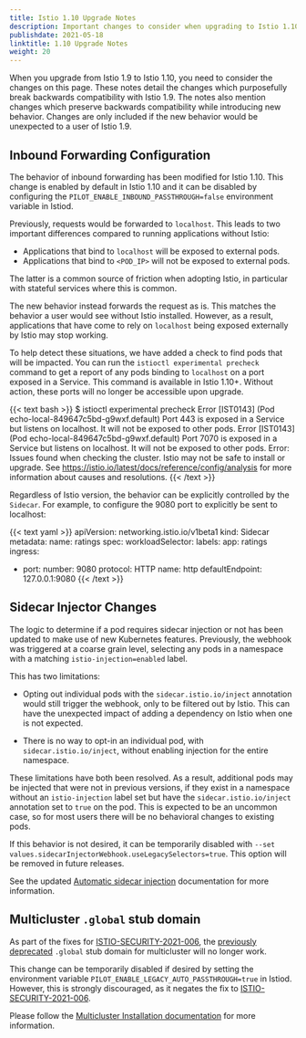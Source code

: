 ```yaml
---
title: Istio 1.10 Upgrade Notes
description: Important changes to consider when upgrading to Istio 1.10.0.
publishdate: 2021-05-18
linktitle: 1.10 Upgrade Notes
weight: 20
---
```


When you upgrade from Istio 1.9 to Istio 1.10, you need to consider the changes on this page.
These notes detail the changes which purposefully break backwards compatibility with Istio 1.9.
The notes also mention changes which preserve backwards compatibility while introducing new behavior.
Changes are only included if the new behavior would be unexpected to a user of Istio 1.9.

## Inbound Forwarding Configuration

The behavior of inbound forwarding has been modified for Istio 1.10. This change is enabled
by default in Istio 1.10 and it can be disabled by configuring the `PILOT_ENABLE_INBOUND_PASSTHROUGH=false` environment
variable in Istiod.

Previously, requests would be forwarded to `localhost`. This leads to two important differences compared to running applications
without Istio:

* Applications that bind to `localhost` will be exposed to external pods.
* Applications that bind to `<POD_IP>` will not be exposed to external pods.

The latter is a common source of friction when adopting Istio, in particular with stateful services where this is common.

The new behavior instead forwards the request as is. This matches the behavior a user would see without Istio installed.
However, as a result, applications that have come to rely on `localhost` being exposed externally by Istio may stop working.

To help detect these situations, we have added a check to find pods that will be impacted. You can run the `istioctl
experimental precheck` command to get a report of any pods binding to `localhost` on a port exposed in a Service. This command is
available in Istio 1.10+. Without action, these ports will no longer be accessible upon upgrade.

{{< text bash >}}
$ istioctl experimental precheck
Error [IST0143] (Pod echo-local-849647c5bd-g9wxf.default) Port 443 is exposed in a Service but listens on localhost. It will not be exposed to other pods.
Error [IST0143] (Pod echo-local-849647c5bd-g9wxf.default) Port 7070 is exposed in a Service but listens on localhost. It will not be exposed to other pods.
Error: Issues found when checking the cluster. Istio may not be safe to install or upgrade.
See https://istio.io/latest/docs/reference/config/analysis for more information about causes and resolutions.
{{< /text >}}

Regardless of Istio version, the behavior can be explicitly controlled by the `Sidecar`.
For example, to configure the 9080 port to explicitly be sent to localhost:

{{< text yaml >}}
apiVersion: networking.istio.io/v1beta1
kind: Sidecar
metadata:
  name: ratings
spec:
  workloadSelector:
    labels:
      app: ratings
  ingress:
- port:
      number: 9080
      protocol: HTTP
      name: http
    defaultEndpoint: 127.0.0.1:9080
{{< /text >}}

## Sidecar Injector Changes

The logic to determine if a pod requires sidecar injection or not has been updated to make use of
new Kubernetes features. Previously, the webhook was triggered at a coarse grain level, selecting any
pods in a namespace with a matching `istio-injection=enabled` label.

This has two limitations:

* Opting out individual pods with the `sidecar.istio.io/inject` annotation would still trigger the webhook,
  only to be filtered out by Istio. This can have the unexpected impact of adding a dependency on Istio
  when one is not expected.

* There is no way to opt-in an individual pod, with `sidecar.istio.io/inject`, without enabling injection
  for the entire namespace.

These limitations have both been resolved. As a result, additional pods may be injected that were not in previous versions,
if they exist in a namespace without an `istio-injection` label set but have the `sidecar.istio.io/inject` annotation set to `true` on the pod.
This is expected to be an uncommon case, so for most users there will be no behavioral changes to existing pods.

If this behavior is not desired, it can be temporarily disabled with `--set values.sidecarInjectorWebhook.useLegacySelectors=true`.
This option will be removed in future releases.

See the updated [Automatic sidecar injection](/docs/setup/additional-setup/sidecar-injection/) documentation for more information.

## Multicluster `.global` stub domain

As part of the fixes for [ISTIO-SECURITY-2021-006](/news/security/istio-security-2021-006/), the [previously deprecated](/news/releases/1.8.x/announcing-1.8/upgrade-notes/#multicluster-global-stub-domain-deprecation) `.global` stub domain for multicluster will no longer work.

This change can be temporarily disabled if desired by setting the environment variable `PILOT_ENABLE_LEGACY_AUTO_PASSTHROUGH=true` in Istiod. However, this is strongly discouraged, as it negates the fix to [ISTIO-SECURITY-2021-006](/news/security/istio-security-2021-006/).

Please follow the [Multicluster Installation documentation](/docs/setup/install/multicluster/) for more information.
